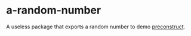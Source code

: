 # a-random-number

A useless package that exports a random number to demo [preconstruct](https://preconstruct.tools).
